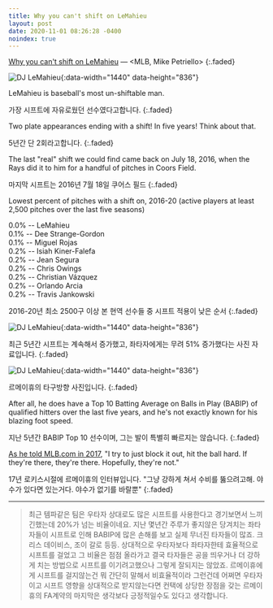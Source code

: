 ```yaml
---
title: Why you can't shift on LeMahieu
layout: post
date: 2020-11-01 08:26:28 -0400
noindex: true
---
```


[Why you can't shift on LeMahieu](https://www.mlb.com/news/why-you-cant-shift-on-dj-lemahieu/) &mdash; <MLB, Mike Petriello>
{:.faded}

![DJ LeMahieu](https://img.mlbstatic.com/mlb-images/image/private/t_16x9/t_w1024/mlb/svrodm7byuzrffckqlvk){:data-width="1440" data-height="836"}

LeMahieu is baseball's most un-shiftable man.

가장 시프트에 자유로웠던 선수였다고합니다.
{:.faded}

Two plate appearances ending with a shift! In five years! Think about that.

5년간 단 2회라고합니다.
{:.faded}

The last "real" shift we could find came back on July 18, 2016, when the Rays did it to him for a handful of pitches in Coors Field.

마지막 시프트는 2016년 7월 18일 쿠어스 필드
{:.faded}

Lowest percent of pitches with a shift on, 2016-20 (active players at least 2,500 pitches over the last five seasons)

0.0% -- LeMahieu   
0.1% -- Dee Strange-Gordon   
0.1% -- Miguel Rojas   
0.2% -- Isiah Kiner-Falefa   
0.2% -- Jean Segura   
0.2% -- Chris Owings   
0.2% -- Christian Vázquez   
0.2% -- Orlando Arcia   
0.2% -- Travis Jankowski   

2016-20년 최소 2500구 이상 본 현역 선수들 중 시프트 적용이 낮은 순서
{:.faded}

![DJ LeMahieu](https://img.mlbstatic.com/mlb-images/image/private/t_16x9/t_w1024/mlb/fdjom2n5ckqbpax6y7yo){:data-width="1440" data-height="836"}

최근 5년간 시프트는 계속해서 증가했고, 좌타자에게는 무려 51% 증가했다는 사진 자료입니다.
{:.faded}

![DJ LeMahieu](https://img.mlbstatic.com/mlb-images/image/private/t_16x9/t_w1024/mlb/ovtk2sqb8yaeg9irqueu){:data-width="1440" data-height="836"}

르메이휴의 타구방향 사진입니다.
{:.faded}

After all, he does have a Top 10 Batting Average on Balls in Play (BABIP) of qualified hitters over the last five years, and he's not exactly known for his blazing foot speed.

지난 5년간 BABIP Top 10 선수이며, 그는 발이 특별히 빠르지는 않습니다.
{:.faded}

[As he told MLB.com in 2017](https://www.mlb.com/rockies/news/dj-lemahieu-beats-shift-flirts-with-cycle-c253812390), "I try to just block it out, hit the ball hard. If they're there, they're there. Hopefully, they're not."

17년 로키스시절에 르메이휴의 인터뷰입니다.
"그냥 강하게 쳐서 수비를 뚫으려고해. 야수가 있다면 있는거다. 야수가 없기를 바랄뿐"
{:.faded}

---

> 최근 템파같은 팀은 우타자 상대로도 많은 시프트를 사용한다고 경기보면서 느끼긴했는데 20%가 넘는 비율이네요. 지난 몇년간 주루가 좋지않은 당겨치는 좌타자들이 시프트로 인해 BABIP에 많은 손해를 보고 실제 무너진 타자들이 많죠. 크리스 데이비스, 조이 갈로 등등. 상대적으로 우타자보다 좌타자한테 효율적으로 시프트를 걸었고 그 비율은 점점 올라가고 결국 타자들은 공을 띄우거나 더 강하게 치는 방법으로 시프트를 이기려고했으나 그렇게 잘되지는 않았죠.
르메이휴에게 시프트를 걸지않는건 뭐 간단히 말해서 비효율적이라 그런건데 어쩌면 우타자이고 시프트 영향을 상대적으로 받지않는다면 컨택에 상당한 장점을 갖는 르메이휴의 FA계약의 마지막은 생각보다 긍정적일수도 있다고 생각합니다.
